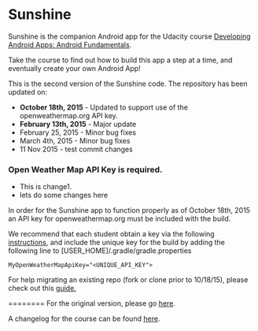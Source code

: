 Sunshine
========

Sunshine is the companion Android app for the Udacity course [Developing Android Apps: Android Fundamentals](https://www.udacity.com/course/ud853).

Take the course to find out how to build this app a step at a time, and eventually create your own Android App!

This is the second version of the Sunshine code. The repository has been updated on:

* **October 18th, 2015** - Updated to support use of the openweathermap.org API key.
* **February 13th, 2015** - Major update
* February 25, 2015 - Minor bug fixes
* March 4th, 2015 - Minor bug fixes
* 11 Nov 2015 - test commit changes
### Open Weather Map API Key is required.

* This is change1.
* lets do some changes here

In order for the Sunshine app to function properly as of October 18th, 2015 an API key for openweathermap.org must be included with the build.

We recommend that each student obtain a key via the following [instructions](http://openweathermap.org/appid#use), and include the unique key for the build by adding the following line to [USER_HOME]/.gradle/gradle.properties

`MyOpenWeatherMapApiKey="<UNIQUE_API_KEY">`

For help migrating an existing repo (fork or clone prior to 10/18/15), please check out this [guide.](https://docs.google.com/document/d/1e8LXahedBlCW1_dp_FyvQ3ugUAwUBJDuJCoKf3tgNVs/pub?embedded=true)

========
For the original version, please go [here](https://github.com/udacity/Sunshine).

A changelog for the course can be found [here](https://docs.google.com/a/knowlabs.com/document/d/193xJb_OpcNCqgquMhxPrMh05IEYFXQqt0S6-6YK8gBw/pub).
